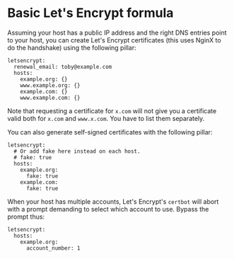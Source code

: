 # Basic Let's Encrypt formula

Assuming your host has a public IP address and the right DNS entries point to your host,
you can create Let's Encrypt certificates (this uses NginX to do the handshake) using
the following pillar:

```
letsencrypt:
  renewal_email: toby@example.com
  hosts:
    example.org: {}
    www.example.org: {}
    example.com: {}
    www.example.com: {}
```

Note that requesting a certificate for `x.com` will not give you a certificate
valid both for `x.com` and `www.x.com`.  You have to list them separately.

You can also generate self-signed certificates with the following pillar:

```
letsencrypt:
  # Or add fake here instead on each host.
  # fake: true
  hosts:
    example.org:
      fake: true
    example.com:
      fake: true
```

When your host has multiple accounts, Let's Encrypt's `certbot` will abort with a
prompt demanding to select which account to use.  Bypass the prompt thus:

```
letsencrypt:
  hosts:
    example.org:
      account_number: 1
```
